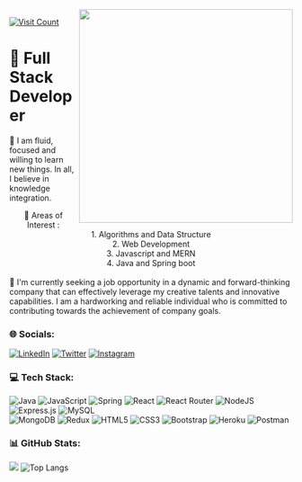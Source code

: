 <img  align="right" width="380" src = "https://cdn.dribbble.com/users/1292677/screenshots/6139167/media/5387dc7e035b3efe9d94516044de66a4.gif"> 

<!-- https://cdn.dribbble.com/users/1292677/screenshots/6139167/media/5387dc7e035b3efe9d94516044de66a4.gif -->


[![Visit Count](https://visitcount.itsvg.in/api?id=saxena100parth&icon=0&color=1)](https://saxena100parth.github.io/Portfolio/index.html)

# 💫    <span align="center"> <strong> Full Stack Developer </strong>  </span>

🔭 I am fluid, focused and willing to learn new things. In all, I believe in knowledge integration.
<div align="center">
 🌱 Areas of Interest : <br>1. Algorithms and Data Structure<br>2. Web Development<br>3. Javascript and MERN<br>4. Java and Spring boot<br><br>
</div>
 🤝 I'm currently seeking a job opportunity in a dynamic and forward-thinking company that can effectively leverage my creative talents and innovative capabilities. I am a hardworking and reliable individual who is committed to contributing towards the achievement of company goals. <br>
 

### 🌐 Socials:
[![LinkedIn](https://img.shields.io/badge/LinkedIn-%230077B5.svg?logo=linkedin&logoColor=white)](https://www.linkedin.com/in/parth23saxena/) [![Twitter](https://img.shields.io/badge/Twitter-%231DA1F2.svg?logo=Twitter&logoColor=white)](https://twitter.com/saxena100parth) [![Instagram](https://img.shields.io/badge/Instagram-%23E4405F.svg?logo=Instagram&logoColor=white)](https://www.instagram.com/_parth_23_/) 

### 💻 Tech Stack:
![Java](https://img.shields.io/badge/java-%23ED8B00.svg?style=flat&logo=java&logoColor=white) ![JavaScript](https://img.shields.io/badge/javascript-%23323330.svg?style=flat&logo=javascript&logoColor=%23F7DF1E) ![Spring](https://img.shields.io/badge/spring-%236DB33F.svg?style=flat&logo=spring&logoColor=white) ![React](https://img.shields.io/badge/react-%2320232a.svg?style=flat&logo=react&logoColor=%2361DAFB) ![React Router](https://img.shields.io/badge/React_Router-CA4245?style=flat&logo=react-router&logoColor=white) ![NodeJS](https://img.shields.io/badge/node.js-6DA55F?style=flat&logo=node.js&logoColor=white) ![Express.js](https://img.shields.io/badge/express.js-%23404d59.svg?style=flat&logo=express&logoColor=%2361DAFB) ![MySQL](https://img.shields.io/badge/mysql-%2300f.svg?style=flat&logo=mysql&logoColor=white) <br>![MongoDB](https://img.shields.io/badge/MongoDB-%234ea94b.svg?style=flat&logo=mongodb&logoColor=white) ![Redux](https://img.shields.io/badge/redux-%23593d88.svg?style=flat&logo=redux&logoColor=white)  ![HTML5](https://img.shields.io/badge/html5-%23E34F26.svg?style=flat&logo=html5&logoColor=white) ![CSS3](https://img.shields.io/badge/css3-%231572B6.svg?style=flat&logo=css3&logoColor=white)  ![Bootstrap](https://img.shields.io/badge/bootstrap-%23563D7C.svg?style=flat&logo=bootstrap&logoColor=white)  ![Heroku](https://img.shields.io/badge/heroku-%23430098.svg?style=flat&logo=heroku&logoColor=white) ![Postman](https://img.shields.io/badge/Postman-FF6C37?style=flat&logo=postman&logoColor=white)
### 📊 GitHub Stats:
<!-- ![](https://github-readme-stats.vercel.app/api?username=saxena100parth&theme=algolia&hide_border=true&include_all_commits=false&count_private=false)<br/> -->

![](https://github-readme-streak-stats.herokuapp.com/?user=saxena100parth&theme=tokyonight&layout=compact) ![Top Langs](https://github-readme-stats.vercel.app/api/top-langs/?username=saxena100parth&theme=tokyonight&layout=compact)


